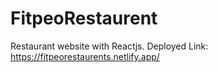 # FitpeoRestaurent
Restaurant website with Reactjs.
Deployed Link: https://fitpeorestaurents.netlify.app/
